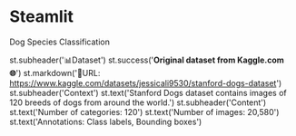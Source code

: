 # Steamlit
Dog Species Classification

st.subheader('📊Dataset')
st.success('**Original dataset from Kaggle.com 🌐**')
st.markdown('🔗URL: https://www.kaggle.com/datasets/jessicali9530/stanford-dogs-dataset')
st.subheader('Context')
st.text('Stanford Dogs dataset contains images of 120 breeds of dogs from around the world.')
st.subheader('Content')
st.text('Number of categories: 120')
st.text('Number of images: 20,580')
st.text('Annotations: Class labels, Bounding boxes')
